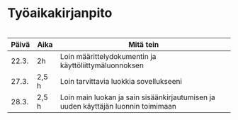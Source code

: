 # Työaikakirjanpito <h1>

Päivä | Aika | Mitä tein
---|---|---
22.3. | 2h | Loin määrittelydokumentin ja käyttöliittymäluonnoksen
27.3. | 2,5 h | Loin tarvittavia luokkia sovellukseeni
28.3. | 2,5 h | Loin main luokan ja sain sisäänkirjautumisen ja uuden käyttäjän luonnin toimimaan 
